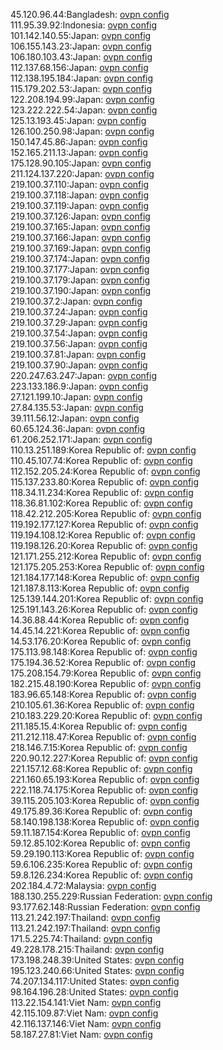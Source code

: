 45.120.96.44:Bangladesh: [ovpn config](vpn/45_120_96_44.ovpn)  
111.95.39.92:Indonesia: [ovpn config](vpn/111_95_39_92.ovpn)  
101.142.140.55:Japan: [ovpn config](vpn/101_142_140_55.ovpn)  
106.155.143.23:Japan: [ovpn config](vpn/106_155_143_23.ovpn)  
106.180.103.43:Japan: [ovpn config](vpn/106_180_103_43.ovpn)  
112.137.68.156:Japan: [ovpn config](vpn/112_137_68_156.ovpn)  
112.138.195.184:Japan: [ovpn config](vpn/112_138_195_184.ovpn)  
115.179.202.53:Japan: [ovpn config](vpn/115_179_202_53.ovpn)  
122.208.194.99:Japan: [ovpn config](vpn/122_208_194_99.ovpn)  
123.222.222.54:Japan: [ovpn config](vpn/123_222_222_54.ovpn)  
125.13.193.45:Japan: [ovpn config](vpn/125_13_193_45.ovpn)  
126.100.250.98:Japan: [ovpn config](vpn/126_100_250_98.ovpn)  
150.147.45.86:Japan: [ovpn config](vpn/150_147_45_86.ovpn)  
152.165.211.13:Japan: [ovpn config](vpn/152_165_211_13.ovpn)  
175.128.90.105:Japan: [ovpn config](vpn/175_128_90_105.ovpn)  
211.124.137.220:Japan: [ovpn config](vpn/211_124_137_220.ovpn)  
219.100.37.110:Japan: [ovpn config](vpn/219_100_37_110.ovpn)  
219.100.37.118:Japan: [ovpn config](vpn/219_100_37_118.ovpn)  
219.100.37.119:Japan: [ovpn config](vpn/219_100_37_119.ovpn)  
219.100.37.126:Japan: [ovpn config](vpn/219_100_37_126.ovpn)  
219.100.37.165:Japan: [ovpn config](vpn/219_100_37_165.ovpn)  
219.100.37.166:Japan: [ovpn config](vpn/219_100_37_166.ovpn)  
219.100.37.169:Japan: [ovpn config](vpn/219_100_37_169.ovpn)  
219.100.37.174:Japan: [ovpn config](vpn/219_100_37_174.ovpn)  
219.100.37.177:Japan: [ovpn config](vpn/219_100_37_177.ovpn)  
219.100.37.179:Japan: [ovpn config](vpn/219_100_37_179.ovpn)  
219.100.37.190:Japan: [ovpn config](vpn/219_100_37_190.ovpn)  
219.100.37.2:Japan: [ovpn config](vpn/219_100_37_2.ovpn)  
219.100.37.24:Japan: [ovpn config](vpn/219_100_37_24.ovpn)  
219.100.37.29:Japan: [ovpn config](vpn/219_100_37_29.ovpn)  
219.100.37.54:Japan: [ovpn config](vpn/219_100_37_54.ovpn)  
219.100.37.56:Japan: [ovpn config](vpn/219_100_37_56.ovpn)  
219.100.37.81:Japan: [ovpn config](vpn/219_100_37_81.ovpn)  
219.100.37.90:Japan: [ovpn config](vpn/219_100_37_90.ovpn)  
220.247.63.247:Japan: [ovpn config](vpn/220_247_63_247.ovpn)  
223.133.186.9:Japan: [ovpn config](vpn/223_133_186_9.ovpn)  
27.121.199.10:Japan: [ovpn config](vpn/27_121_199_10.ovpn)  
27.84.135.53:Japan: [ovpn config](vpn/27_84_135_53.ovpn)  
39.111.56.12:Japan: [ovpn config](vpn/39_111_56_12.ovpn)  
60.65.124.36:Japan: [ovpn config](vpn/60_65_124_36.ovpn)  
61.206.252.171:Japan: [ovpn config](vpn/61_206_252_171.ovpn)  
110.13.251.189:Korea Republic of: [ovpn config](vpn/110_13_251_189.ovpn)  
110.45.107.74:Korea Republic of: [ovpn config](vpn/110_45_107_74.ovpn)  
112.152.205.24:Korea Republic of: [ovpn config](vpn/112_152_205_24.ovpn)  
115.137.233.80:Korea Republic of: [ovpn config](vpn/115_137_233_80.ovpn)  
118.34.11.234:Korea Republic of: [ovpn config](vpn/118_34_11_234.ovpn)  
118.36.81.102:Korea Republic of: [ovpn config](vpn/118_36_81_102.ovpn)  
118.42.212.205:Korea Republic of: [ovpn config](vpn/118_42_212_205.ovpn)  
119.192.177.127:Korea Republic of: [ovpn config](vpn/119_192_177_127.ovpn)  
119.194.108.12:Korea Republic of: [ovpn config](vpn/119_194_108_12.ovpn)  
119.198.126.20:Korea Republic of: [ovpn config](vpn/119_198_126_20.ovpn)  
121.171.255.212:Korea Republic of: [ovpn config](vpn/121_171_255_212.ovpn)  
121.175.205.253:Korea Republic of: [ovpn config](vpn/121_175_205_253.ovpn)  
121.184.177.148:Korea Republic of: [ovpn config](vpn/121_184_177_148.ovpn)  
121.187.8.113:Korea Republic of: [ovpn config](vpn/121_187_8_113.ovpn)  
125.139.144.201:Korea Republic of: [ovpn config](vpn/125_139_144_201.ovpn)  
125.191.143.26:Korea Republic of: [ovpn config](vpn/125_191_143_26.ovpn)  
14.36.88.44:Korea Republic of: [ovpn config](vpn/14_36_88_44.ovpn)  
14.45.14.221:Korea Republic of: [ovpn config](vpn/14_45_14_221.ovpn)  
14.53.176.20:Korea Republic of: [ovpn config](vpn/14_53_176_20.ovpn)  
175.113.98.148:Korea Republic of: [ovpn config](vpn/175_113_98_148.ovpn)  
175.194.36.52:Korea Republic of: [ovpn config](vpn/175_194_36_52.ovpn)  
175.208.154.79:Korea Republic of: [ovpn config](vpn/175_208_154_79.ovpn)  
182.215.48.190:Korea Republic of: [ovpn config](vpn/182_215_48_190.ovpn)  
183.96.65.148:Korea Republic of: [ovpn config](vpn/183_96_65_148.ovpn)  
210.105.61.36:Korea Republic of: [ovpn config](vpn/210_105_61_36.ovpn)  
210.183.229.20:Korea Republic of: [ovpn config](vpn/210_183_229_20.ovpn)  
211.185.15.4:Korea Republic of: [ovpn config](vpn/211_185_15_4.ovpn)  
211.212.118.47:Korea Republic of: [ovpn config](vpn/211_212_118_47.ovpn)  
218.146.7.15:Korea Republic of: [ovpn config](vpn/218_146_7_15.ovpn)  
220.90.12.227:Korea Republic of: [ovpn config](vpn/220_90_12_227.ovpn)  
221.157.12.68:Korea Republic of: [ovpn config](vpn/221_157_12_68.ovpn)  
221.160.65.193:Korea Republic of: [ovpn config](vpn/221_160_65_193.ovpn)  
222.118.74.175:Korea Republic of: [ovpn config](vpn/222_118_74_175.ovpn)  
39.115.205.103:Korea Republic of: [ovpn config](vpn/39_115_205_103.ovpn)  
49.175.89.36:Korea Republic of: [ovpn config](vpn/49_175_89_36.ovpn)  
58.140.198.138:Korea Republic of: [ovpn config](vpn/58_140_198_138.ovpn)  
59.11.187.154:Korea Republic of: [ovpn config](vpn/59_11_187_154.ovpn)  
59.12.85.102:Korea Republic of: [ovpn config](vpn/59_12_85_102.ovpn)  
59.29.190.113:Korea Republic of: [ovpn config](vpn/59_29_190_113.ovpn)  
59.6.106.235:Korea Republic of: [ovpn config](vpn/59_6_106_235.ovpn)  
59.8.126.234:Korea Republic of: [ovpn config](vpn/59_8_126_234.ovpn)  
202.184.4.72:Malaysia: [ovpn config](vpn/202_184_4_72.ovpn)  
188.130.255.229:Russian Federation: [ovpn config](vpn/188_130_255_229.ovpn)  
93.177.62.148:Russian Federation: [ovpn config](vpn/93_177_62_148.ovpn)  
113.21.242.197:Thailand: [ovpn config](vpn/113_21_242_197.ovpn)  
113.21.242.197:Thailand: [ovpn config](vpn/113_21_242_197.ovpn)  
171.5.225.74:Thailand: [ovpn config](vpn/171_5_225_74.ovpn)  
49.228.178.215:Thailand: [ovpn config](vpn/49_228_178_215.ovpn)  
173.198.248.39:United States: [ovpn config](vpn/173_198_248_39.ovpn)  
195.123.240.66:United States: [ovpn config](vpn/195_123_240_66.ovpn)  
74.207.134.117:United States: [ovpn config](vpn/74_207_134_117.ovpn)  
98.164.196.28:United States: [ovpn config](vpn/98_164_196_28.ovpn)  
113.22.154.141:Viet Nam: [ovpn config](vpn/113_22_154_141.ovpn)  
42.115.109.87:Viet Nam: [ovpn config](vpn/42_115_109_87.ovpn)  
42.116.137.146:Viet Nam: [ovpn config](vpn/42_116_137_146.ovpn)  
58.187.27.81:Viet Nam: [ovpn config](vpn/58_187_27_81.ovpn)  
